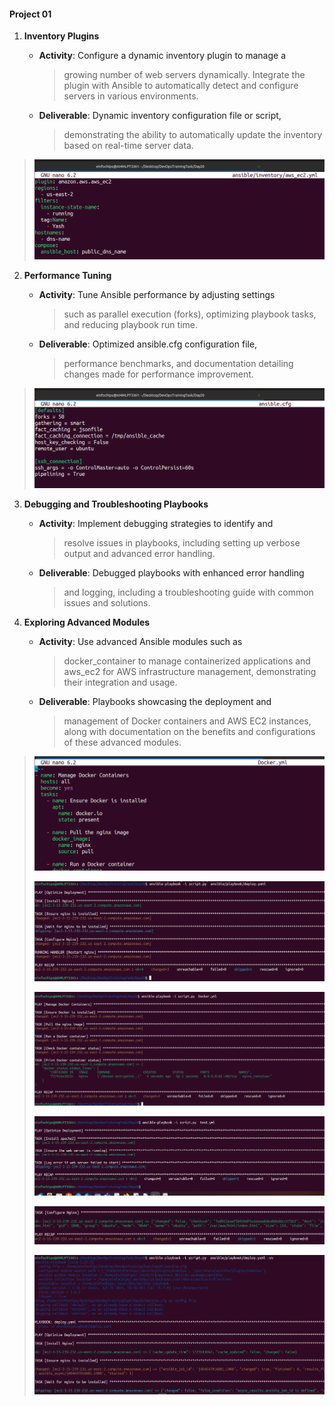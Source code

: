 #### **Project 01**

1.  **Inventory Plugins**

    -   **Activity**: Configure a dynamic inventory plugin to manage a
        > growing number of web servers dynamically. Integrate the
        > plugin with Ansible to automatically detect and configure
        > servers in various environments.

    -   **Deliverable**: Dynamic inventory configuration file or script,
        > demonstrating the ability to automatically update the
        > inventory based on real-time server data.

> ![](.//media/image1.png)

2.  **Performance Tuning**

    -   **Activity**: Tune Ansible performance by adjusting settings
        > such as parallel execution (forks), optimizing playbook tasks,
        > and reducing playbook run time.

    -   **Deliverable**: Optimized ansible.cfg configuration file,
        > performance benchmarks, and documentation detailing changes
        > made for performance improvement.

> ![](.//media/image2.png)

3.  **Debugging and Troubleshooting Playbooks**

    -   **Activity**: Implement debugging strategies to identify and
        > resolve issues in playbooks, including setting up verbose
        > output and advanced error handling.

    -   **Deliverable**: Debugged playbooks with enhanced error handling
        > and logging, including a troubleshooting guide with common
        > issues and solutions.

4.  **Exploring Advanced Modules**

    -   **Activity**: Use advanced Ansible modules such as
        > docker\_container to manage containerized applications and
        > aws\_ec2 for AWS infrastructure management, demonstrating
        > their integration and usage.

    -   **Deliverable**: Playbooks showcasing the deployment and
        > management of Docker containers and AWS EC2 instances, along
        > with documentation on the benefits and configurations of these
        > advanced modules.

> ![](.//media/image3.png)
>
> ![](.//media/image4.png)
>
> ![](.//media/image5.png)
>
> ![](.//media/image6.png)
>
> ![](.//media/image7.png)
>
> ![](.//media/image8.png)
